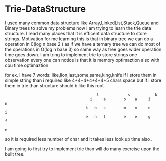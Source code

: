 Trie-DataStructure
==================
I used many common data structure like Array,LinkedList,Stack,Queue and Binary trees to solve my problems now i am trying to learn the trie data structure. I read many places that it is efficent data structure to store strings. Motivation for me learning this is that in binary tree we can do a operation in 0(log n base 2 ) as if we have a ternary tree we can do most of the operations in O(log n base 3) so same way as tree goes wider operation time goes down.
           I am tring to implement trie to store strings one observation every one can notice is that it is memory optimaztion also with cpu time optimaztion

for ex.
  I have 7 words: like,lion,last,some,same,king,knife 
  if i store them in simple string than i required like 4+4+4+4+4+4+5 chars space but if i store them in trie than structure should b like this
                                                  root
  
                                             l             s           k
                                          i     a        o    a     i     n
                                        k   o   s        m    m     n     i
                                        e   n   t        e    e     g     f
                                                                          e
so it is required less number of char and it takes less look up time also .

I am going to first try to implement trie than will do many exercise upon the built tree.
